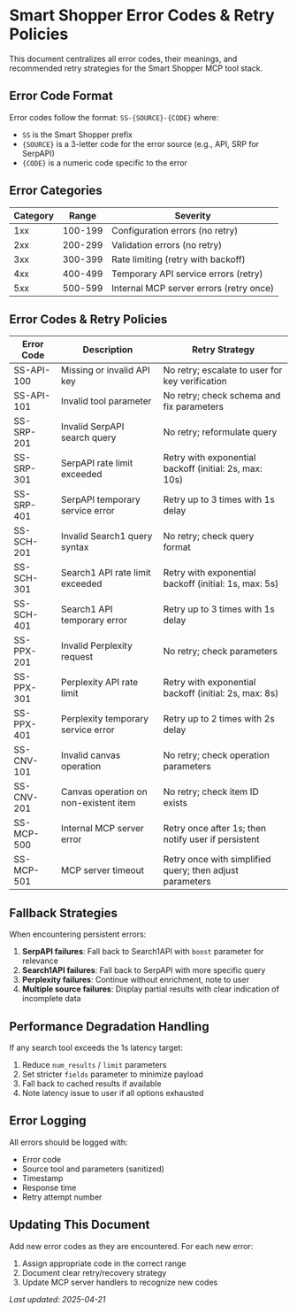 # Smart Shopper Error Codes & Retry Policies

This document centralizes all error codes, their meanings, and recommended retry strategies for the Smart Shopper MCP tool stack.

## Error Code Format

Error codes follow the format: `SS-{SOURCE}-{CODE}` where:
- `SS` is the Smart Shopper prefix
- `{SOURCE}` is a 3-letter code for the error source (e.g., API, SRP for SerpAPI)
- `{CODE}` is a numeric code specific to the error

## Error Categories

| Category | Range | Severity |
|----------|-------|----------|
| 1xx | 100-199 | Configuration errors (no retry) |
| 2xx | 200-299 | Validation errors (no retry) |
| 3xx | 300-399 | Rate limiting (retry with backoff) |
| 4xx | 400-499 | Temporary API service errors (retry) |
| 5xx | 500-599 | Internal MCP server errors (retry once) |

## Error Codes & Retry Policies

| Error Code | Description | Retry Strategy |
|------------|-------------|----------------|
| SS-API-100 | Missing or invalid API key | No retry; escalate to user for key verification |
| SS-API-101 | Invalid tool parameter | No retry; check schema and fix parameters |
| SS-SRP-201 | Invalid SerpAPI search query | No retry; reformulate query |
| SS-SRP-301 | SerpAPI rate limit exceeded | Retry with exponential backoff (initial: 2s, max: 10s) |
| SS-SRP-401 | SerpAPI temporary service error | Retry up to 3 times with 1s delay |
| SS-SCH-201 | Invalid Search1 query syntax | No retry; check query format |
| SS-SCH-301 | Search1 API rate limit exceeded | Retry with exponential backoff (initial: 1s, max: 5s) |
| SS-SCH-401 | Search1 API temporary error | Retry up to 3 times with 1s delay |
| SS-PPX-201 | Invalid Perplexity request | No retry; check parameters |
| SS-PPX-301 | Perplexity API rate limit | Retry with exponential backoff (initial: 2s, max: 8s) |
| SS-PPX-401 | Perplexity temporary service error | Retry up to 2 times with 2s delay |
| SS-CNV-101 | Invalid canvas operation | No retry; check operation parameters |
| SS-CNV-201 | Canvas operation on non-existent item | No retry; check item ID exists |
| SS-MCP-500 | Internal MCP server error | Retry once after 1s; then notify user if persistent |
| SS-MCP-501 | MCP server timeout | Retry once with simplified query; then adjust parameters |

## Fallback Strategies

When encountering persistent errors:

1. **SerpAPI failures**: Fall back to Search1API with `boost` parameter for relevance
2. **Search1API failures**: Fall back to SerpAPI with more specific query 
3. **Perplexity failures**: Continue without enrichment, note to user
4. **Multiple source failures**: Display partial results with clear indication of incomplete data

## Performance Degradation Handling

If any search tool exceeds the 1s latency target:

1. Reduce `num_results` / `limit` parameters
2. Set stricter `fields` parameter to minimize payload
3. Fall back to cached results if available
4. Note latency issue to user if all options exhausted

## Error Logging

All errors should be logged with:
- Error code
- Source tool and parameters (sanitized)
- Timestamp
- Response time
- Retry attempt number

## Updating This Document

Add new error codes as they are encountered. For each new error:
1. Assign appropriate code in the correct range
2. Document clear retry/recovery strategy
3. Update MCP server handlers to recognize new codes

_Last updated: 2025-04-21_